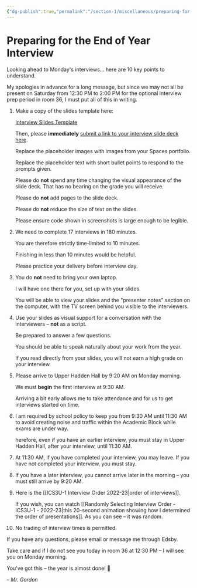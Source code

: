 ```yaml
---
{"dg-publish":true,"permalink":"/section-1/miscellaneous/preparing-for-the-end-of-year-interview/","tags":["ics3u"],"dgHomeLink":false}
---
```


# Preparing for the End of Year Interview

Looking ahead to Monday's interviews... here are 10 key points to understand.

My apologies in advance for a long message, but since we may not all be present on Saturday from 12:30 PM to 2:00 PM for the optional interview prep period in room 36, I must put all of this in writing.

1. Make a copy of the slides template here:
   
   [Interview Slides Template](https://docs.google.com/presentation/d/1qAFP06Eo9HtRPmi3hooNaTk1vjx7jjfDbs2uFpaJGsc/copy)
   
   Then, please **immediately** [submit a link to your interview slide deck here](https://docs.google.com/forms/d/e/1FAIpQLSeExD2kF0LFNWs4eduxnWk_UsI79FnWC4zzaK-26wqqnwpdug/viewform).
   
   Replace the placeholder images with images from your Spaces portfolio.
   
   Replace the placeholder text with short bullet points to respond to the prompts given.
   
   Please do **not** spend any time changing the visual appearance of the slide deck. That has no bearing on the grade you will receive.
   
   Please do **not** add pages to the slide deck.
   
   Please do **not** reduce the size of text on the slides.
   
   Please ensure code shown in screenshots is large enough to be legible.
   
2. We need to complete 17 interviews in 180 minutes. 
   
   You are therefore strictly time-limited to 10 minutes. 
   
   Finishing in less than 10 minutes would be helpful. 
   
   Please practice your delivery before interview day.

3. You do **not** need to bring your own laptop.
   
   I will have one there for you, set up with your slides.
   
   You will be able to view your slides and the "presenter notes" section on the computer, with the TV screen behind you visible to the interviewers.

4. Use your slides as visual support for a conversation with the interviewers – **not** as a script.
   
   Be prepared to answer a few questions.
   
   You should be able to speak naturally about your work from the year.
   
   If you read directly from your slides, you will not earn a high grade on your interview.

5. Please arrive to Upper Hadden Hall by 9:20 AM on Monday morning.
   
   We must **begin** the first interview at 9:30 AM.
   
   Arriving a bit early allows me to take attendance and for us to get interviews started on time.

6. I am required by school policy to keep you from 9:30 AM until 11:30 AM to avoid creating noise and traffic within the Academic Block while exams are under way. 
   
   herefore, even if you have an earlier interview, you must stay in Upper Hadden Hall, after your interview, until 11:30 AM.

7. At 11:30 AM, if you have completed your interview, you may leave. If you have not completed your interview, you must stay.

8. If you have a later interview, you cannot arrive later in the morning – you must still arrive by 9:20 AM.

9. Here is the [[ICS3U-1 Interview Order 2022-23\|order of interviews]].
   
   If you wish, you can watch [[Randomly Selecting Interview Order - ICS3U-1 - 2022-23\|this 20-second animation showing how I determined the order of presentations]]. As you can see – it was random.

10. No trading of interview times is permitted.

If you have any questions, please email or message me through Edsby.

Take care and if I do not see you today in room 36 at 12:30 PM – I will see you on Monday morning.

You've got this – the year is almost done! 💫

– *Mr. Gordon*

